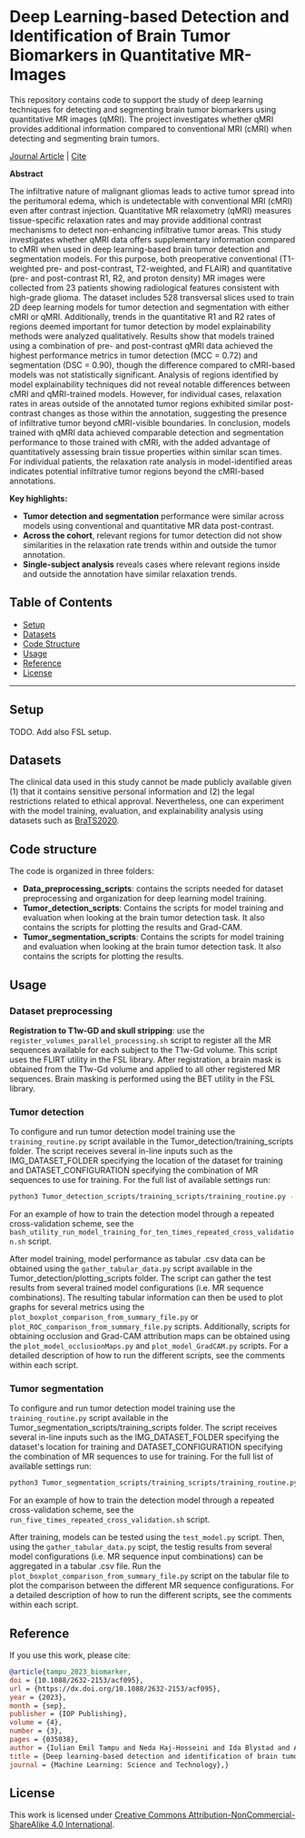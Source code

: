 
# Deep Learning-based Detection and Identification of Brain Tumor Biomarkers in Quantitative MR-Images

This repository contains code to support the study of deep learning techniques for detecting and segmenting brain tumor biomarkers using quantitative MR images (qMRI). The project investigates whether qMRI provides additional information compared to conventional MRI (cMRI) when detecting and segmenting brain tumors.

[Journal Article](https://dx.doi.org/10.1088/2632-2153/acf095) | [Cite](#reference)


**Abstract**

The infiltrative nature of malignant gliomas leads to active tumor spread into the peritumoral edema, which is undetectable with conventional MRI (cMRI) even after contrast injection. Quantitative MR relaxometry (qMRI) measures tissue-specific relaxation rates and may provide additional contrast mechanisms to detect non-enhancing infiltrative tumor areas. This study investigates whether qMRI data offers supplementary information compared to cMRI when used in deep learning-based brain tumor detection and segmentation models.
For this purpose, both preoperative conventional (T1-weighted pre- and post-contrast, T2-weighted, and FLAIR) and quantitative (pre- and post-contrast R1, R2, and proton density) MR images were collected from 23 patients showing radiological features consistent with high-grade glioma. The dataset includes 528 transversal slices used to train 2D deep learning models for tumor detection and segmentation with either cMRI or qMRI. Additionally, trends in the quantitative R1 and R2 rates of regions deemed important for tumor detection by model explainability methods were analyzed qualitatively.
Results show that models trained using a combination of pre- and post-contrast qMRI data achieved the highest performance metrics in tumor detection (MCC = 0.72) and segmentation (DSC = 0.90), though the difference compared to cMRI-based models was not statistically significant. Analysis of regions identified by model explainability techniques did not reveal notable differences between cMRI and qMRI-trained models. However, for individual cases, relaxation rates in areas outside of the annotated tumor regions exhibited similar post-contrast changes as those within the annotation, suggesting the presence of infiltrative tumor beyond cMRI-visible boundaries.
In conclusion, models trained with qMRI data achieved comparable detection and segmentation performance to those trained with cMRI, with the added advantage of quantitatively assessing brain tissue properties within similar scan times. For individual patients, the relaxation rate analysis in model-identified areas indicates potential infiltrative tumor regions beyond the cMRI-based annotations.

**Key highlights:**
- **Tumor detection and segmentation** performance were similar across models using conventional and quantitative MR data post-contrast. 
- **Across the cohort**, relevant regions for tumor detection did not show similarities in the relaxation rate trends within and outside the tumor annotation.
- **Single-subject analysis** reveals cases where relevant regions inside and outside the annotation have similar relaxation trends.


## Table of Contents
- [Setup](#Setup)
- [Datasets](#datasets)
- [Code Structure](#code-structure)
- [Usage](#usage)
- [Reference](#reference)
- [License](#license)
---
## Setup
TODO. Add also FSL setup.

## Datasets
The clinical data used in this study cannot be made publicly available given (1) that it contains sensitive personal information and (2) the legal restrictions related to ethical approval. Nevertheless, one can experiment with the model training, evaluation, and explainability analysis using datasets such as [BraTS2020](https://www.med.upenn.edu/cbica/brats2020/data.html).

## Code structure
The code is organized in three folders:
- **Data_preprocessing_scripts**: contains the scripts needed for dataset preprocessing and organization for deep learning model training.
- **Tumor_detection_scripts**: Contains the scripts for model training and evaluation when looking at the brain tumor detection task. It also contains the scripts for plotting the results and Grad-CAM. 
- **Tumor_segmentation_scripts**: Contains the scripts for model training and evaluation when looking at the brain tumor detection task. It also contains the scripts for plotting the results.

## Usage
### Dataset preprocessing
**Registration to T1w-GD and skull stripping**: use the ``register_volumes_parallel_processing.sh`` script to register all the MR sequences available for each subject to the T1w-Gd volume. This script uses the FLIRT utility in the FSL library. After registration, a brain mask is obtained from the T1w-Gd volume and applied to all other registered MR sequences. Brain masking is performed using the BET utility in the FSL library. 

### Tumor detection
To configure and run tumor detection model training use the ``training_routine.py`` script available in the Tumor_detection/training_scripts folder. The script receives several in-line inputs such as the IMG_DATASET_FOLDER specifying the location of the dataset for training and DATASET_CONFIGURATION specifying the combination of MR sequences to use for training. For the full list of available settings run:
```bash
python3 Tumor_detection_scripts/training_scripts/training_routine.py --help
```
For an example of how to train the detection model through a repeated cross-validation scheme, see the ``bash_utility_run_model_training_for_ten_times_repeated_cross_validation.sh`` script.

After model training, model performance as tabular .csv data can be obtained using the ``gather_tabular_data.py`` script available in the Tumor_detection/plotting_scripts folder. The script can gather the test results from several trained model configurations (i.e. MR sequence combinations). 
The resulting tabular information can then be used to plot graphs for several metrics using the ``plot_boxplot_comparison_from_summary_file.py`` or ``plot_ROC_comparison_from_summary_file.py`` scripts. 
Additionally, scripts for obtaining occlusion and Grad-CAM attribution maps can be obtained using the ``plot_model_occlusionMaps.py`` and ``plot_model_GradCAM.py`` scripts. 
For a detailed description of how to run the different scripts, see the comments within each script.

### Tumor segmentation
To configure and run tumor detection model training use the ``training_routine.py`` script available in the Tumor_segmentation_scripts/training_scripts folder. The script receives several in-line inputs such as the IMG_DATASET_FOLDER specifying the dataset's location for training and DATASET_CONFIGURATION specifying the combination of MR sequences to use for training. For the full list of available settings run:
```bash
python3 Tumor_segmentation_scripts/training_scripts/training_routine.py --help
```
For an example of how to train the detection model through a repeated cross-validation scheme, see the ``run_five_times_repeated_cross_validation.sh`` script.

After training, models can be tested using the ``test_model.py`` script. Then, using the ``gather_tabular_data.py`` scipt, the testig results from several model configurations (i.e. MR sequence input combinations) can be aggregated in a tabular .csv file. 
Run the ``plot_boxplot_comparison_from_summary_file.py`` script on the tabular file to plot the comparison between the different MR sequence configurations.
For a detailed description of how to run the different scripts, see the comments within each script.

## Reference
If you use this work, please cite:

```bibtex
@article{tampu_2023_biomarker,
doi = {10.1088/2632-2153/acf095},
url = {https://dx.doi.org/10.1088/2632-2153/acf095},
year = {2023},
month = {sep},
publisher = {IOP Publishing},
volume = {4},
number = {3},
pages = {035038},
author = {Iulian Emil Tampu and Neda Haj-Hosseini and Ida Blystad and Anders Eklund},
title = {Deep learning-based detection and identification of brain tumor biomarkers in quantitative MR-images},
journal = {Machine Learning: Science and Technology},}
```

## License
This work is licensed under [Creative Commons Attribution-NonCommercial-ShareAlike 4.0 International](https://creativecommons.org/licenses/by-nc-sa/4.0/).
